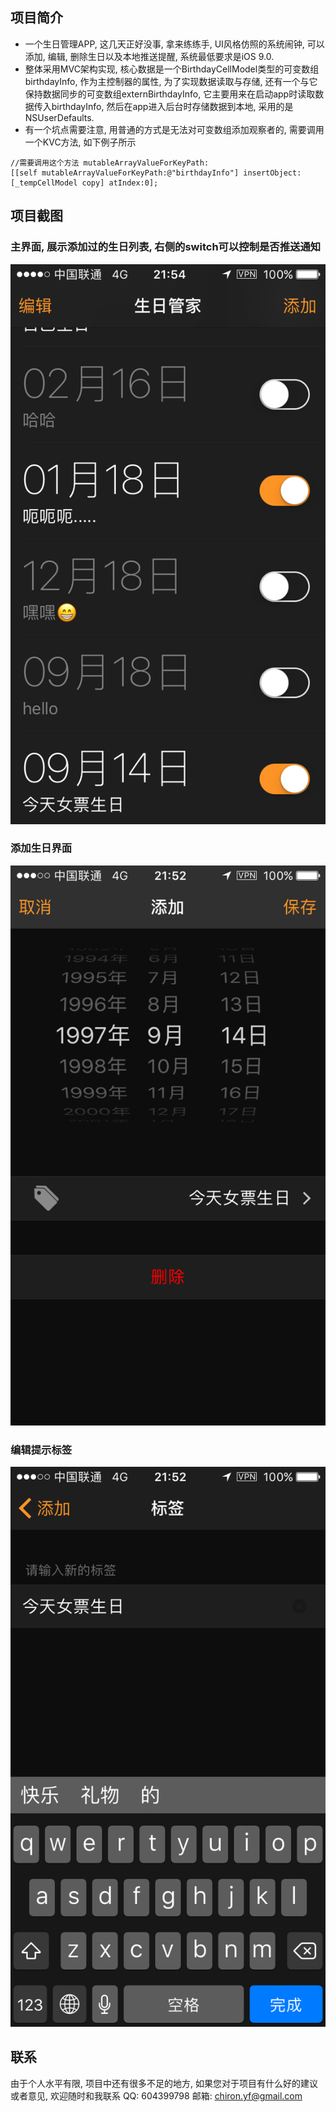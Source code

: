 ## 项目简介
- 一个生日管理APP, 这几天正好没事, 拿来练练手, UI风格仿照的系统闹钟, 可以添加, 编辑, 删除生日以及本地推送提醒, 系统最低要求是iOS 9.0.
- 整体采用MVC架构实现, 核心数据是一个BirthdayCellModel类型的可变数组birthdayInfo, 作为主控制器的属性, 为了实现数据读取与存储, 还有一个与它保持数据同步的可变数组externBirthdayInfo, 它主要用来在启动app时读取数据传入birthdayInfo, 然后在app进入后台时存储数据到本地, 采用的是NSUserDefaults.
- 有一个坑点需要注意, 用普通的方式是无法对可变数组添加观察者的, 需要调用一个KVC方法, 如下例子所示
```
//需要调用这个方法 mutableArrayValueForKeyPath:
[[self mutableArrayValueForKeyPath:@"birthdayInfo"] insertObject:[_tempCellModel copy] atIndex:0];
```


## 项目截图
### 主界面, 展示添加过的生日列表, 右侧的switch可以控制是否推送通知
![](./images/home.PNG)

### 添加生日界面
![](./images/add.PNG)

### 编辑提示标签
![](./images/label.PNG)

## 联系
由于个人水平有限, 项目中还有很多不足的地方, 如果您对于项目有什么好的建议或者意见, 欢迎随时和我联系
QQ: 604399798
邮箱: chiron.yf@gmail.com
